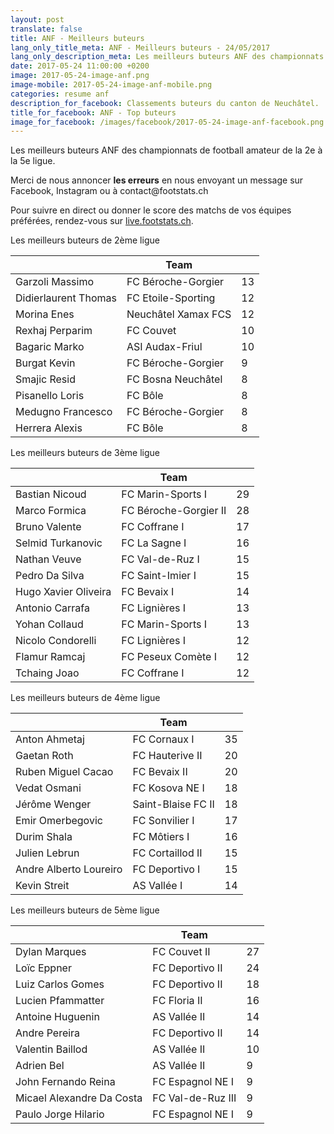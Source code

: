 ```yaml
---
layout: post
translate: false
title: ANF - Meilleurs buteurs
lang_only_title_meta: ANF - Meilleurs buteurs - 24/05/2017
lang_only_description_meta: Les meilleurs buteurs ANF des championnats de football amateur de la 2e à la 5e ligue - 24/05/2017
date: 2017-05-24 11:00:00 +0200
image: 2017-05-24-image-anf.png
image-mobile: 2017-05-24-image-anf-mobile.png
categories: resume anf
description_for_facebook: Classements buteurs du canton de Neuchâtel.
title_for_facebook: ANF - Top buteurs
image_for_facebook: /images/facebook/2017-05-24-image-anf-facebook.png
---
```

<p>Les meilleurs buteurs ANF des championnats de football amateur de la 2e à la 5e ligue.</p>
<p>Merci de nous annoncer <b>les erreurs</b> en nous envoyant un message sur Facebook, Instagram ou à contact@footstats.ch</p>
<p>Pour suivre en direct ou donner le score des matchs de vos équipes préférées, rendez-vous sur <a href='http://live.footstats.ch'>live.footstats.ch</a>.</p>

<p>Les meilleurs buteurs de 2ème ligue</p><table class="table"><thead><tr><th><i class="fa fa-male"></i></th><th>Team</th><th><i class="fa fa-futbol-o"></i></th></tr></thead><tbody><tr><td>Garzoli Massimo</td><td>FC Béroche-Gorgier</td><td>13</td></tr><tr><td>Didierlaurent Thomas</td><td>FC Etoile-Sporting</td><td>12</td></tr><tr><td>Morina Enes</td><td>Neuchâtel Xamax FCS</td><td>12</td></tr><tr><td>Rexhaj Perparim</td><td>FC Couvet</td><td>10</td></tr><tr><td>Bagaric Marko</td><td>ASI Audax-Friul</td><td>10</td></tr><tr><td>Burgat Kevin</td><td>FC Béroche-Gorgier</td><td>9</td></tr><tr><td>Smajic Resid</td><td>FC Bosna Neuchâtel</td><td>8</td></tr><tr><td>Pisanello Loris</td><td>FC Bôle</td><td>8</td></tr><tr><td>Medugno Francesco</td><td>FC Béroche-Gorgier</td><td>8</td></tr><tr><td>Herrera Alexis</td><td>FC Bôle</td><td>8</td></tr></tbody></table><p>Les meilleurs buteurs de 3ème ligue</p><table class="table"><thead><tr><th><i class="fa fa-male"></i></th><th>Team</th><th><i class="fa fa-futbol-o"></i></th></tr></thead><tbody><tr><td>Bastian Nicoud</td><td>FC Marin-Sports I</td><td>29</td></tr><tr><td>Marco Formica</td><td>FC Béroche-Gorgier II</td><td>28</td></tr><tr><td>Bruno Valente</td><td>FC Coffrane I</td><td>17</td></tr><tr><td>Selmid Turkanovic</td><td>FC La Sagne I</td><td>16</td></tr><tr><td>Nathan Veuve</td><td>FC Val-de-Ruz I</td><td>15</td></tr><tr><td>Pedro Da Silva</td><td>FC Saint-Imier I</td><td>15</td></tr><tr><td>Hugo Xavier Oliveira</td><td>FC Bevaix I</td><td>14</td></tr><tr><td>Antonio Carrafa</td><td>FC Lignières I</td><td>13</td></tr><tr><td>Yohan Collaud</td><td>FC Marin-Sports I</td><td>13</td></tr><tr><td>Nicolo Condorelli</td><td>FC Lignières I</td><td>12</td></tr><tr><td>Flamur Ramcaj</td><td>FC Peseux Comète I</td><td>12</td></tr><tr><td>Tchaing Joao</td><td>FC Coffrane I</td><td>12</td></tr></tbody></table><p>Les meilleurs buteurs de 4ème ligue</p><table class="table"><thead><tr><th><i class="fa fa-male"></i></th><th>Team</th><th><i class="fa fa-futbol-o"></i></th></tr></thead><tbody><tr><td>Anton Ahmetaj</td><td>FC Cornaux I</td><td>35</td></tr><tr><td>Gaetan Roth</td><td>FC Hauterive II</td><td>20</td></tr><tr><td>Ruben Miguel Cacao</td><td>FC Bevaix II</td><td>20</td></tr><tr><td>Vedat Osmani</td><td>FC Kosova NE I</td><td>18</td></tr><tr><td>Jérôme Wenger</td><td>Saint-Blaise FC II</td><td>18</td></tr><tr><td>Emir Omerbegovic</td><td>FC Sonvilier I</td><td>17</td></tr><tr><td>Durim Shala</td><td>FC Môtiers I</td><td>16</td></tr><tr><td>Julien Lebrun</td><td>FC Cortaillod II</td><td>15</td></tr><tr><td>Andre Alberto Loureiro</td><td>FC Deportivo I</td><td>15</td></tr><tr><td>Kevin Streit</td><td>AS Vallée I</td><td>14</td></tr></tbody></table><p>Les meilleurs buteurs de 5ème ligue</p><table class="table"><thead><tr><th><i class="fa fa-male"></i></th><th>Team</th><th><i class="fa fa-futbol-o"></i></th></tr></thead><tbody><tr><td>Dylan Marques</td><td>FC Couvet II</td><td>27</td></tr><tr><td>Loïc Eppner</td><td>FC Deportivo II</td><td>24</td></tr><tr><td>Luiz Carlos Gomes</td><td>FC Deportivo II</td><td>18</td></tr><tr><td>Lucien Pfammatter</td><td>FC Floria II</td><td>16</td></tr><tr><td>Antoine Huguenin</td><td>AS Vallée II</td><td>14</td></tr><tr><td>Andre Pereira</td><td>FC Deportivo II</td><td>14</td></tr><tr><td>Valentin Baillod</td><td>AS Vallée II</td><td>10</td></tr><tr><td>Adrien Bel</td><td>AS Vallée II</td><td>9</td></tr><tr><td>John Fernando Reina</td><td>FC Espagnol NE I</td><td>9</td></tr><tr><td>Micael Alexandre Da Costa</td><td>FC Val-de-Ruz III</td><td>9</td></tr><tr><td>Paulo Jorge Hilario</td><td>FC Espagnol NE I</td><td>9</td></tr></tbody></table>